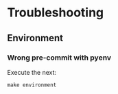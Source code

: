 <!-- Space: BASE-TEMPLATE -->
<!-- Title: Troubleshooting -->

# Troubleshooting

## Environment

### Wrong pre-commit with pyenv

Execute the next:

```{.bash}
make environment
```
